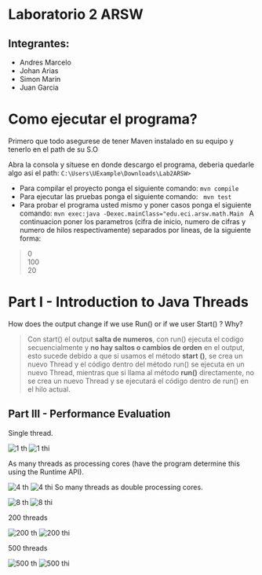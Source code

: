 # Laboratorio 2 ARSW
## Integrantes:
- Andres Marcelo 
- Johan Arias
- Simon Marin
- Juan Garcia
# Como ejecutar el programa?
Primero que todo asegurese de tener Maven instalado en su equipo y tenerlo en el path de su S.O

Abra la consola y situese en donde descargo el programa, deberia quedarle algo asi el path: ``C:\Users\UExample\Downloads\Lab2ARSW>``

- Para compilar el proyecto ponga el siguiente comando: ``mvn compile``
- Para ejecutar las pruebas ponga el siguiente comando: `` mvn test``
- Para probar el programa usted mismo y poner casos ponga el siguiente comando:
``mvn exec:java -Dexec.mainClass="edu.eci.arsw.math.Main
``
A continuacion poner los parametros (cifra de inicio, numero de cifras y numero de hilos respectivamente) separados por lineas, de la siguiente forma:
> 0  
> 100  
> 20  


# Part I - Introduction to Java Threads
How does the output change if we use Run() or if we user Start() ? Why?
> Con start() el output **salta de numeros**, con run() ejecuta el codigo secuencialmente y **no hay saltos o cambios de orden** en el output, esto sucede debido a que si usamos el método **start ()**, se crea un nuevo Thread y el código dentro del método run() se ejecuta en un nuevo Thread, mientras que si llama al método **run()** directamente, no se crea un nuevo Thread y se ejecutará el código dentro de run() en el hilo actual.

## Part III - Performance Evaluation

Single thread. 

![1 th](img/VERDADERO.PNG)
![1 thi](img/GG1.PNG)

As many threads as processing cores (have the program determine this using the Runtime API). 

![4 th](img/VERDADERO2.PNG)
![4 thi](img/GG2.PNG)
So many threads as double processing cores. 

![8 th](img/VERDADERO3.PNG)
![8 thi](img/GG3.PNG)

200 threads

![200 th](img/VERDADERO4.PNG)
![200 thi](img/GG4.PNG)

500 threads

![500 th](img/g5.PNG)
![500 thi](img/GG5.PNG)